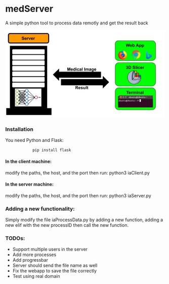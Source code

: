 # medServer
A simple python tool to process data remotly and get the result back 

![](https://raw.githubusercontent.com/IA-MAI/medServer/main/res/MedServer.png)

### Installation

You need Python and Flask: 

                pip install flask


#### In the client machine:                 
 
 modify the paths, the host, and the port then run:
 python3 iaClient.py


#### In the server machine:                 

modify the paths, the host, and the port then run:
 python3 iaServer.py



### Adding a new functionality: 

Simply modify the file iaProcessData.py by adding a new function, adding a new elif with the new processID then call the new function. 

### TODOs:

- Support multiple users in the server
- Add more processes
- Add progressbar
- Server should send the file name as well
- Fix the webapp to save the file correctly
- Test using real domain




